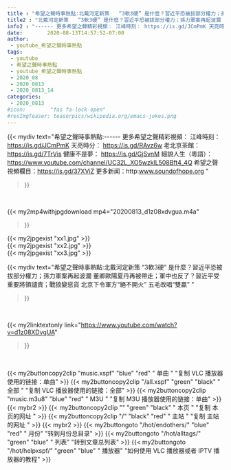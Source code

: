 ```yaml
---
title : "希望之聲時事熱點:北戴河定新策   “3軟3硬” 是什麼？習近平恐被拔部分權力；孫力軍案再起波瀾   董卿歐陽夏丹再被帶走；軍中也反了？習近平受重要將領譴責；戰狼變慫貨  北京下令軍方“絕不開火”  五毛改唱“雙贏” "
title2 : "北戴河定新策   “3軟3硬” 是什麼？習近平恐被拔部分權力；孫力軍案再起波瀾   董卿歐陽夏丹再被帶走；軍中也反了？習近平受重要將領譴責；戰狼變慫貨  北京下令軍方“絕不開火”  五毛改唱“雙贏” "
info2 : "------ 更多希望之聲精彩視頻： 江峰時刻： https://is.gd/JCmPmK 天亮時分： https://is.gd/RAyz6w 老北京茶館：https://is.gd/7TrVis 健康不是夢： https://is.gd/GjSvnM 細說人生（粵語）：https://www.youtube.com/channel/UC32L_XO5wzklL508Bft4_4Q 希望之聲視頻欄目：https://is.gd/37XViZ 更多新闻：http:www.soundofhope.org "
date:        2020-08-13T14:57:52-07:00
author:
 - youtube_希望之聲時事熱點
tags:
 - youtube
 - 希望之聲時事熱點
 - youtube_希望之聲時事熱點
 - 2020_08
 - 2020_0813
 - 2020_0813_14
categories:
 - 2020_0813
#icon:        "fas fa-lock-open"
#resImgTeaser: teaserpics/wikipedia.org/emacs-jokes.png
---
```


{{< mydiv text="希望之聲時事熱點:------ 更多希望之聲精彩視頻： 江峰時刻： https://is.gd/JCmPmK 天亮時分： https://is.gd/RAyz6w 老北京茶館：https://is.gd/7TrVis 健康不是夢： https://is.gd/GjSvnM 細說人生（粵語）：https://www.youtube.com/channel/UC32L_XO5wzklL508Bft4_4Q 希望之聲視頻欄目：https://is.gd/37XViZ 更多新闻：http:www.soundofhope.org "
>}}
<br>


{{< my2mp4withjpgdownload mp4="20200813_d1z08xdvgua.m4a"
>}}

{{< my2jpgexist "xx1.jpg" >}}<br>
{{< my2jpgexist "xx2.jpg" >}}<br>
{{< my2jpgexist "xx3.jpg" >}}<br>



{{< mydiv text="希望之聲時事熱點:北戴河定新策   “3軟3硬” 是什麼？習近平恐被拔部分權力；孫力軍案再起波瀾   董卿歐陽夏丹再被帶走；軍中也反了？習近平受重要將領譴責；戰狼變慫貨  北京下令軍方“絕不開火”  五毛改唱“雙贏” "
>}}
<br>

{{< my2linktextonly link="https://www.youtube.com/watch?v=d1z08XDvgUA"
>}}


<br>

{{< my2buttoncopy2clip "music.xspf"        "blue"   "red"    " 单曲 "  "复制 VLC 播放器使用的链接：单曲" >}} {{< my2buttoncopy2clip "/all.xspf"         "green"  "black"  " 全部 "  "复制 VLC 播放器使用的链接：全部" >}} {{< my2buttoncopy2clip "music.m3u8"        "blue"   "red"    " M3U  "    "复制 M3U 播放器使用的链接：单曲" >}} {{< mybr2 >}} {{< my2buttoncopy2clip ""                  "green"  "black"  " 本页 "    "复制 本页的网址 " >}} {{< my2buttoncopy2clip "/"                 "black"  "red"    " 主站 "    "复制 主站的网址 " >}} {{< mybr2 >}} {{< my2buttongoto      "/hot/endothers/"   "blue"   "red"    " 月份"   "转到月份总目录" >}} {{< my2buttongoto      "/hot/alltags/"     "green"  "blue"   " 列表"   "转到文章总列表" >}} {{< my2buttongoto      "/hot/helpxspf/"    "green"  "blue"   " 播放器" "如何使用 VLC 播放器或者 IPTV 播放器的教程" >}} 
